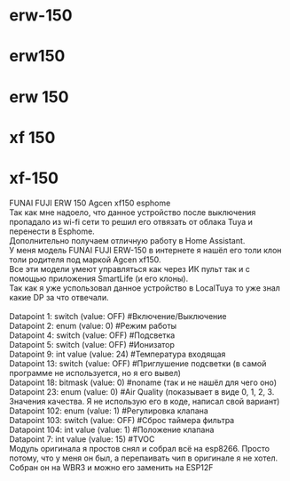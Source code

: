 # erw-150
# erw150
# erw 150
# xf 150
# xf-150

FUNAI FUJI ERW 150 Agcen xf150 esphome<br>
Так как мне надоело, что данное устройство после выключения пропадало из wi-fi сети то решил его отвязать от облака Tuya и перенести в Esphome.<br>
Дополнительно получаем отличную работу в Home Assistant.<br>
У меня модель FUNAI FUJI ERW-150 в интернете я нашёл его толи клон толи родителя под маркой Agcen xf150.<br>
Все эти модели умеют управляться как через ИК пульт так и с помощью приложения SmartLife (и его клоны).<br>
Так как я уже успользовал данное устройство в LocalTuya то уже знал какие DP за что отвечали.<br>
<br>
Datapoint 1: switch (value: OFF) #Включение/Выключение<br>
Datapoint 2: enum (value: 0) #Режим работы<br>
Datapoint 4: switch (value: OFF) #Подсветка<br>
Datapoint 5: switch (value: OFF) #Ионизатор<br>
Datapoint 9: int value (value: 24) #Температура входящая<br>
Datapoint 13: switch (value: OFF) #Приглушение подсветки (в самой программе не используется, но я его вывел)<br>
Datapoint 18: bitmask (value: 0) #noname (так и не нашёл для чего оно)<br>
Datapoint 23: enum (value: 0) #Air Quality (показывает в виде 0, 1, 2, 3. Значения качества. Я не использую его в коде, написал свой вариант)<br>
Datapoint 102: enum (value: 1) #Регулировка клапана<br>
Datapoint 103: switch (value: OFF) #Сброс таймера фильтра<br>
Datapoint 104: int value (value: 1) #Положение клапана<br>
Datapoint 7: int value (value: 15) #TVOC<br>
Модуль оригинала я простов снял и собрал всё на esp8266. Просто потому, что у меня он был, а перепаивать чип в оригинале я не хотел.<br>
Собран он на WBR3 и можно его заменить на ESP12F<br>
